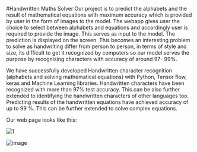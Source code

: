 #Handwritten Maths Solver
Our project is to predict the alphabets and the result of mathematical equations with
maximum accuracy which is provided by user in the form of images to the model.
The webapp gives user the choice to select between alphabets and equations and
accordingly user is required to provide the image. This serves as input to the
model.
The prediction is displayed on the screen.
This becomes an interesting problem to solve as handwriting differ from person to
person, in terms of style and size, its difficult to get it recognized by computers so our
model serves the purpose by recognising characters with accuracy of around 97- 99%.

We have successfully developed Handwritten character recognition (alphabets and
solving mathematical equations) with Python, Tensor flow, keras and Machine
Learning libraries.
Handwritten characters have been recognized with more than 97% test accuracy.
This can be also further extended to identifying the handwritten characters of other
languages too.
Predicting results of the handwritten equations have achieved accuracy of up to 99
%. This can be further extended to solve complex equations.

Our web page looks like this:

![1](https://github.com/user-attachments/assets/fa05bc31-4142-4f4b-bcaa-a32625c6b54a)


![image](https://github.com/user-attachments/assets/0e0541ac-556a-4e28-9839-3c871563f2e1)


